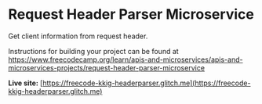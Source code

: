 # Request Header Parser Microservice

Get client information from request header.

Instructions for building your project can be found at https://www.freecodecamp.org/learn/apis-and-microservices/apis-and-microservices-projects/request-header-parser-microservice

**Live site:** [https://freecode-kkig-headerparser.glitch.me](https://freecode-kkig-headerparser.glitch.me)
